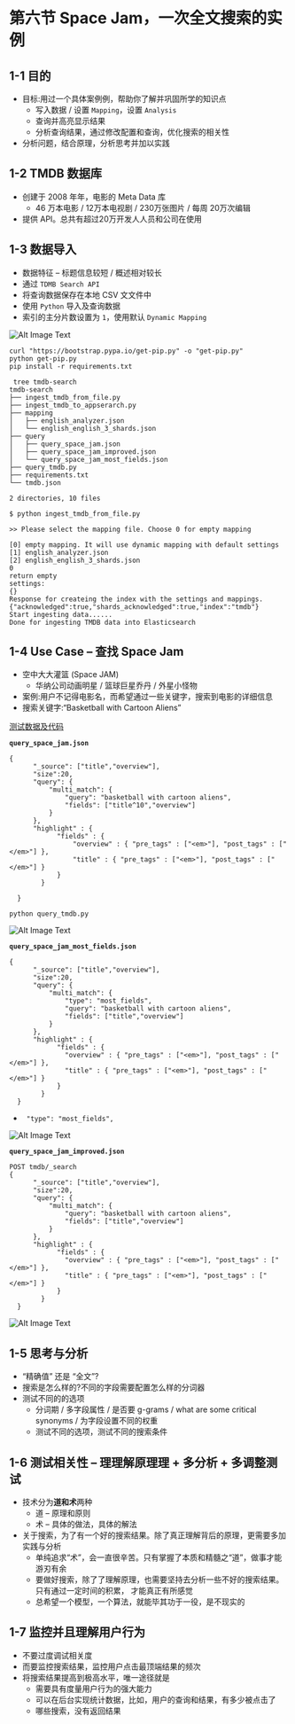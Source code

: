 # **第六节 Space Jam，一次全文搜索的实例**

## **1-1 目的**

* 目标:⽤过⼀个具体案例例，帮助你了解并巩固所学的知识点 
	* 写⼊数据 / 设置 `Mapping`，设置 `Analysis`
	* 查询并⾼亮显示结果
	* 分析查询结果，通过修改配置和查询，优化搜索的相关性
* 分析问题，结合原理，分析思考并加以实践

## **1-2 TMDB 数据库**

* 创建于 2008 年年，电影的 Meta Data 库
	* 46 万本电影 / 12万本电视剧 / 230万张图片 / 每周 20万次编辑
* 提供 API。总共有超过20万开发⼈人员和公司在使⽤


## **1-3 数据导入**

* 数据特征 – 标题信息较短 / 概述相对较⻓
* 通过 `TDMB Search API`
* 将查询数据保存在本地 CSV ⽂文件中
* 使⽤ `Python` 导入及查询数据
* 索引的主分片数设置为 `1`，使⽤默认 `Dynamic Mapping`

![Alt Image Text](../images/chap4_6_1.png "Body image") 

```
curl "https://bootstrap.pypa.io/get-pip.py" -o "get-pip.py"
python get-pip.py
pip install -r requirements.txt
```

```
 tree tmdb-search
tmdb-search
├── ingest_tmdb_from_file.py
├── ingest_tmdb_to_appserarch.py
├── mapping
│   ├── english_analyzer.json
│   └── english_english_3_shards.json
├── query
│   ├── query_space_jam.json
│   ├── query_space_jam_improved.json
│   └── query_space_jam_most_fields.json
├── query_tmdb.py
├── requirements.txt
└── tmdb.json

2 directories, 10 files
```

```
$ python ingest_tmdb_from_file.py 

>> Please select the mapping file. Choose 0 for empty mapping

[0] empty mapping. It will use dynamic mapping with default settings
[1] english_analyzer.json
[2] english_english_3_shards.json
0
return empty
settings:
{}
Response for createing the index with the settings and mappings. {"acknowledged":true,"shards_acknowledged":true,"index":"tmdb"}
Start ingesting data......
Done for ingesting TMDB data into Elasticsearch
```

## **1-4 Use Case – 查找 Space Jam**

* 空中⼤大灌篮 (Space JAM)
	* 华纳公司动画明星 / 篮球巨星乔丹 / 外星小怪物
* 案例:⽤户不记得电影名，⽽希望通过⼀些关键字，搜索到电影的详细信息
* 搜索关键字:“Basketball with Cartoon Aliens”

[测试数据及代码](https://github.com/geektime-geekbang/geektime-ELK/tree/master/tmdb-search)

**`query_space_jam.json`**

```
{
      "_source": ["title","overview"],
      "size":20,
      "query": {
          "multi_match": {
              "query": "basketball with cartoon aliens",
              "fields": ["title^10","overview"]
          }
      },
      "highlight" : {
            "fields" : {
                "overview" : { "pre_tags" : ["<em>"], "post_tags" : ["</em>"] },
                "title" : { "pre_tags" : ["<em>"], "post_tags" : ["</em>"] }
            }
        }

  }
```

```
python query_tmdb.py
```

![Alt Image Text](../images/chap4_6_2.png "Body image") 


**`query_space_jam_most_fields.json`**

```
{
      "_source": ["title","overview"],
      "size":20,
      "query": {
          "multi_match": {
              "type": "most_fields",
              "query": "basketball with cartoon aliens",
              "fields": ["title","overview"]
          }
      },
      "highlight" : {
            "fields" : {
              "overview" : { "pre_tags" : ["<em>"], "post_tags" : ["</em>"] },
              "title" : { "pre_tags" : ["<em>"], "post_tags" : ["</em>"] }
            }
        }
  }
```

* ` "type": "most_fields",`

![Alt Image Text](../images/chap4_6_3.png "Body image") 


**`query_space_jam_improved.json`**

```
POST tmdb/_search
{
      "_source": ["title","overview"],
      "size":20,
      "query": {
          "multi_match": {
              "query": "basketball with cartoon aliens",
              "fields": ["title","overview"]
          }
      },
      "highlight" : {
            "fields" : {
              "overview" : { "pre_tags" : ["<em>"], "post_tags" : ["</em>"] },
              "title" : { "pre_tags" : ["<em>"], "post_tags" : ["</em>"] }
            }
        }
  }
```

![Alt Image Text](../images/chap4_6_4.png "Body image") 

## **1-5 思考与分析**

* “精确值” 还是 “全⽂”?
* 搜索是怎么样的?不同的字段需要配置怎么样的分词器
* 测试不同的的选项
	* 分词期 / 多字段属性 / 是否要 g-grams / what are some critical synonyms / 为字段设置不同的权重
	* 测试不同的选项，测试不同的搜索条件


## **1-6 测试相关性 – 理理解原理理 + 多分析 + 多调整测试**

* 技术分为**道和术**两种
	* 道 – 原理和原则
	* 术 – 具体的做法，具体的解法
* 关于搜索，为了有⼀个好的搜索结果。除了真正理解背后的原理，更需要多加实践与分析
	* 单纯追求“术”，会⼀直很⾟苦。只有掌握了本质和精髓之“道”，做事才能游刃有余
	* 要做好搜索，除了了理解原理，也需要坚持去分析⼀些不好的搜索结果。只有通过⼀定时间的积累，
才能真正有所感觉
	* 总希望⼀个模型，⼀个算法，就能毕其功于⼀役，是不现实的

## **1-7 监控并且理解⽤户⾏为**

* 不要过度调试相关度
* 而要监控搜索结果，监控用户点击最顶端结果的频次
* 将搜索结果提⾼到极⾼水平，唯⼀途径就是
	* 需要具有度量用户⾏为的强⼤能⼒
	* 可以在后台实现统计数据，⽐如，⽤户的查询和结果，有多少被点击了
	* 哪些搜索，没有返回结果	

